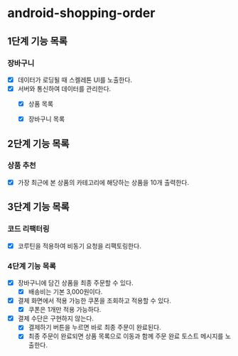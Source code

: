 # android-shopping-order

## 1단계 기능 목록

### 장바구니
- [x] 데이터가 로딩될 때 스켈레톤 UI를 노출한다.
- [x] 서버와 통신하여 데이터를 관리한다.
  - [x] 상품 목록
  - [x] 장바구니 목록


## 2단계 기능 목록

### 상품 추천
- [x] 가장 최근에 본 상품의 카테고리에 해당하는 상품을 10개 출력한다.

## 3단계 기능 목록

### 코드 리팩터링
- [x] 코루틴을 적용하여 비동기 요청을 리팩토링한다.

### 4단계 기능 목록
- [x] 장바구니에 담긴 상품을 최종 주문할 수 있다.
  - [x] 배송비는 기본 3,000원이다.
- [x] 결제 화면에서 적용 가능한 쿠폰을 조회하고 적용할 수 있다.
  - [x] 쿠폰은 1개만 적용 가능하다.
- [x] 결제 수단은 구현하지 않는다.
  - [x] 결제하기 버튼을 누르면 바로 최종 주문이 완료된다.
  - [x] 최종 주문이 완료되면 상품 목록으로 이동과 함께 주문 완료 토스트 메시지를 노출한다.